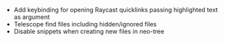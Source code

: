- Add keybinding for opening Raycast quicklinks passing highlighted text as argument
- Telescope find files including hidden/ignored files
- Disable snippets when creating new files in neo-tree
